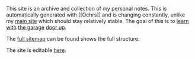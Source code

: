 This site is an archive and collection of my personal notes.  This is automatically generated with [[Ochrs]] and is changing constantly, unlike my [main site](https://zachmanson.com) which should stay relatively stable.  The goal of this is to [learn with](https://notes.andymatuschak.org/Work_with_the_garage_door_up) [the garage](https://notes.nicolevanderhoeven.com/Learning+in+public) [door up](https://notes.nicolevanderhoeven.com/Working+with+the+garage+door+up).

The [full sitemap](/404.html) can be found shows the full structure. 

The site is editable [here](https://github.dev/pavo-etc/notes/).